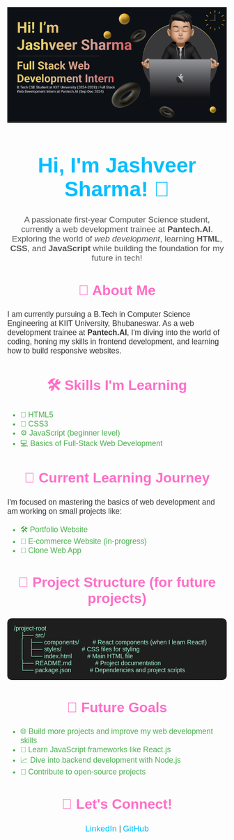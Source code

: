 <img src="https://github.com/JashveerSharma/JashveerSharma/blob/main/Screenshot%202024-10-03%20221905.png"  width="1000" length="300">
<h1 align="center" style="font-family: 'Poppins', sans-serif; color: #00BFFF; font-size: 3rem;">
    Hi, I'm Jashveer Sharma! 👋
</h1>

<p align="center" style="font-family: 'Poppins', sans-serif; color: #555; font-size: 1.2rem;">
    A passionate first-year Computer Science student, currently a web development trainee at <strong>Pantech.AI</strong>. Exploring the world of <em>web development</em>, learning <strong>HTML</strong>, <strong>CSS</strong>, and <strong>JavaScript</strong> while building the foundation for my future in tech!
</p>

<h2 align="center" style="color: #FF6EC7; font-family: 'Orbitron', sans-serif; font-size: 2rem;">
    🔭 About Me
</h2>

<p style="font-family: 'Poppins', sans-serif; color: #333; font-size: 1.1rem;">
    I am currently pursuing a B.Tech in Computer Science Engineering at KIIT University, Bhubaneswar. As a web development trainee at <strong>Pantech.AI</strong>, I'm diving into the world of coding, honing my skills in frontend development, and learning how to build responsive websites.
</p>

<h2 align="center" style="color: #FF6EC7; font-family: 'Orbitron', sans-serif; font-size: 2rem;">
    🛠 Skills I'm Learning
</h2>

<ul style="color: #4CAF50; font-family: 'Poppins', sans-serif; font-size: 1.1rem;">
    <li>📄 HTML5</li>
    <li>🎨 CSS3</li>
    <li>⚙️ JavaScript (beginner level)</li>
    <li>💻 Basics of Full-Stack Web Development</li>
</ul>

<h2 align="center" style="color: #FF6EC7; font-family: 'Orbitron', sans-serif; font-size: 2rem;">
    🌱 Current Learning Journey
</h2>

<p style="font-family: 'Poppins', sans-serif; color: #333; font-size: 1.1rem;">
    I'm focused on mastering the basics of web development and am working on small projects like:
</p>
<ul style="color: #4CAF50; font-family: 'Poppins', sans-serif; font-size: 1.1rem;">
    <li>🛠 Portfolio Website</li>
    <li>🛒 E-commerce Website (in-progress)</li>
    <li>📱 Clone Web App</li>
</ul>

<h2 align="center" style="color: #FF6EC7; font-family: 'Orbitron', sans-serif; font-size: 2rem;">
    📂 Project Structure (for future projects)
</h2>

<pre style="background-color: #1E1E1E; color: #A0F6D2; font-family: 'Poppins', sans-serif; padding: 15px; border-radius: 10px; overflow: auto;">
/project-root
    ├── src/
    │   ├── components/        # React components (when I learn React!)
    │   ├── styles/            # CSS files for styling
    │   └── index.html         # Main HTML file
    ├── README.md              # Project documentation
    └── package.json           # Dependencies and project scripts
</pre>

<h2 align="center" style="color: #FF6EC7; font-family: 'Orbitron', sans-serif; font-size: 2rem;">
    🚀 Future Goals
</h2>

<ul style="color: #4CAF50; font-family: 'Poppins', sans-serif; font-size: 1.1rem;">
    <li>🌐 Build more projects and improve my web development skills</li>
    <li>🔧 Learn JavaScript frameworks like React.js</li>
    <li>📈 Dive into backend development with Node.js</li>
    <li>🚀 Contribute to open-source projects</li>
</ul>

<h2 align="center" style="color: #FF6EC7; font-family: 'Orbitron', sans-serif; font-size: 2rem;">
    🌌 Let's Connect!
</h2>

<p align="center">
    <a href="https://www.linkedin.com/in/jashveer-sharma" style="color: #00BFFF; text-decoration: none; font-family: 'Poppins', sans-serif; font-size: 1.2rem;">
        LinkedIn
    </a> | 
    <a href="https://github.com/jashveer-sharma" style="color: #00BFFF; text-decoration: none; font-family: 'Poppins', sans-serif; font-size: 1.2rem;">
        GitHub
    </a>
</p>



